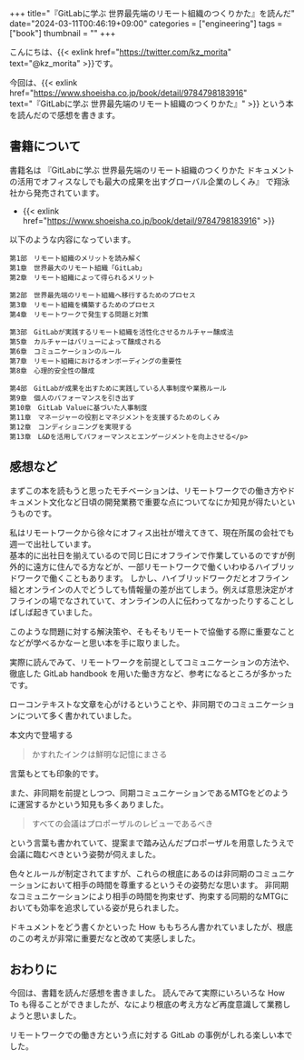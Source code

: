 +++
title="『GitLabに学ぶ 世界最先端のリモート組織のつくりかた』を読んだ"
date="2024-03-11T00:46:19+09:00"
categories = ["engineering"]
tags = ["book"]
thumbnail = ""
+++

こんにちは、{{< exlink href="https://twitter.com/kz_morita" text="@kz_morita" >}}です。

今回は、{{< exlink href="https://www.shoeisha.co.jp/book/detail/9784798183916" text="『GitLabに学ぶ 世界最先端のリモート組織のつくりかた』" >}} という本を読んだので感想を書きます。


## 書籍について

書籍名は
『GitLabに学ぶ 世界最先端のリモート組織のつくりかた ドキュメントの活用でオフィスなしでも最大の成果を出すグローバル企業のしくみ』
で翔泳社から発売されています。

- {{< exlink href="https://www.shoeisha.co.jp/book/detail/9784798183916" >}}

以下のような内容になっています。

```
第1部　リモート組織のメリットを読み解く
第1章　世界最大のリモート組織「GitLab」
第2章　リモート組織によって得られるメリット

第2部　世界最先端のリモート組織へ移行するためのプロセス
第3章　リモート組織を構築するためのプロセス
第4章　リモートワークで発生する問題と対策

第3部　GitLabが実践するリモート組織を活性化させるカルチャー醸成法
第5章　カルチャーはバリューによって醸成される
第6章　コミュニケーションのルール
第7章　リモート組織におけるオンボーディングの重要性
第8章　心理的安全性の醸成

第4部　GitLabが成果を出すために実践している人事制度や業務ルール
第9章　個人のパフォーマンスを引き出す
第10章　GitLab Valueに基づいた人事制度
第11章　マネージャーの役割とマネジメントを支援するためのしくみ
第12章　コンディショニングを実現する
第13章　L&Dを活用してパフォーマンスとエンゲージメントを向上させる</p>
```

## 感想など

まずこの本を読もうと思ったモチベーションは、リモートワークでの働き方やドキュメント文化など日頃の開発業務で重要な点についてなにか知見が得たいというものです。

私はリモートワークから徐々にオフィス出社が増えてきて、現在所属の会社でも週一で出社しています。\
基本的に出社日を揃えているので同じ日にオフラインで作業しているのですが例外的に遠方に住んでる方などが、一部リモートワークで働くいわゆるハイブリッドワークで働くこともあります。
しかし、ハイブリッドワークだとオフライン組とオンラインの人でどうしても情報量の差が出てしまう。例えば意思決定がオフラインの場でなされていて、オンラインの人に伝わってなかったりすることしばしば起きていました。

このような問題に対する解決策や、そもそもリモートで協働する際に重要なことなどが学べるかなーと思い本を手に取りました。


実際に読んでみて、リモートワークを前提としてコミュニケーションの方法や、徹底した GitLab handbook を用いた働き方など、参考になるところが多かったです。

ローコンテキストな文章を心がけるということや、非同期でのコミュニケーションについて多く書かれていました。

本文内で登場する

> かすれたインクは鮮明な記憶にまさる

言葉もとても印象的です。

また、非同期を前提としつつ、同期コミュニケーションであるMTGをどのように運営するかという知見も多くありました。

> すべての会議はプロポーザルのレビューであるべき

という言葉も書かれていて、提案まで踏み込んだプロポーザルを用意したうえで会議に臨むべきという姿勢が伺えました。


色々とルールが制定されてますが、これらの根底にあるのは非同期のコミュニケーションにおいて相手の時間を尊重するというその姿勢だな思います。
非同期なコミュニケーションにより相手の時間を拘束せず、拘束する同期的なMTGにおいても効率を追求している姿が見られました。

ドキュメントをどう書くかといった How ももちろん書かれていましたが、根底のこの考えが非常に重要だなと改めて実感しました。

## おわりに

今回は、書籍を読んだ感想を書きました。
読んでみて実際にいろいろな How To も得ることができましたが、なにより根底の考え方など再度意識して業務しようと思いました。

リモートワークでの働き方という点に対する GitLab の事例がしれる楽しい本でした。
